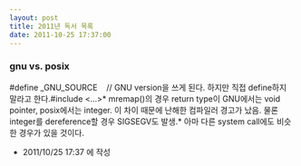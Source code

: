 ```yaml
---
layout: post
title: 2011년 독서 목록
date: 2011-10-25 17:37:00
---
```


### gnu vs. posix


#define _GNU_SOURCE    // GNU version을 쓰게 된다. 하지만 직접 define하지 말라고 한다.#include <...>* mremap()의 경우 return type이 GNU에서는 void pointer, posix에서는 integer. 이 차이 때문에 난해한 컴파일러 경고가 났음. 물론 integer를 dereference할 경우 SIGSEGV도 발생.* 아마 다른 system call에도 비슷한 경우가 있을 것이다.




- 2011/10/25 17:37 에 작성